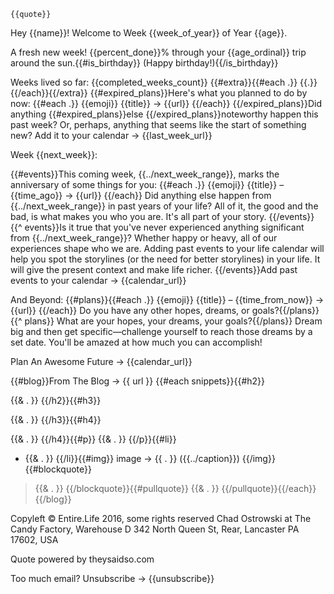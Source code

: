     {{quote}}

Hey {{name}}! Welcome to Week {{week_of_year}} of Year {{age}}.

A fresh new week! {{percent_done}}% through your {{age_ordinal}} trip around the sun.{{#is_birthday}} (Happy birthday!){{/is_birthday}}

Weeks lived so far: {{completed_weeks_count}}
{{#extra}}{{#each .}}
{{.}}
{{/each}}{{/extra}}
{{#expired_plans}}Here's what you planned to do by now:
{{#each .}}
{{emoji}} {{title}} → {{url}}
{{/each}}
{{/expired_plans}}Did anything {{#expired_plans}}else {{/expired_plans}}noteworthy happen this past week?
Or, perhaps, anything that seems like the start of something new?
Add it to your calendar → {{last_week_url}}



Week {{next_week}}:

{{#events}}This coming week, {{../next_week_range}}, marks the anniversary of some things for you:
{{#each .}}
{{emoji}} {{title}} – {{time_ago}} → {{url}}
{{/each}}
Did anything else happen from {{../next_week_range}} in past
years of your life? All of it, the good and the bad, is what makes you
who you are. It's all part of your story.
{{/events}}{{^ events}}Is it true that you've never experienced anything significant from
{{../next_week_range}}? Whether happy or heavy, all of our
experiences shape who we are. Adding past events to your life calendar
will help you spot the storylines (or the need for better storylines) in
your life. It will give the present context and make life richer.
{{/events}}Add past events to your calendar → {{calendar_url}}


And Beyond:
{{#plans}}{{#each .}}
{{emoji}} {{title}} – {{time_from_now}} → {{url}}
{{/each}}
Do you have any other hopes, dreams, or goals?{{/plans}}{{^ plans}}
What are your hopes, your dreams, your goals?{{/plans}}
Dream big and then get specific—challenge yourself to reach
those dreams by a set date. You'll be amazed at how much
you can accomplish!

Plan An Awesome Future → {{calendar_url}}


{{#blog}}From The Blog
→ {{ url }}
{{#each snippets}}{{#h2}}

{{& . }}
{{/h2}}{{#h3}}

{{& . }}
{{/h3}}{{#h4}}

{{& . }}
{{/h4}}{{#p}}
{{& . }}
{{/p}}{{#li}}
* {{& . }}
{{/li}}{{#img}}
image → {{ . }} ({{../caption}})
{{/img}}{{#blockquote}}
> {{& . }}
{{/blockquote}}{{#pullquote}}
  {{& . }}
{{/pullquote}}{{/each}}
{{/blog}}


Copyleft © Entire.Life 2016, some rights reserved
Chad Ostrowski at The Candy Factory, Warehouse D
342 North Queen St, Rear, Lancaster PA 17602, USA

Quote powered by theysaidso.com

Too much email? Unsubscribe → {{unsubscribe}}
